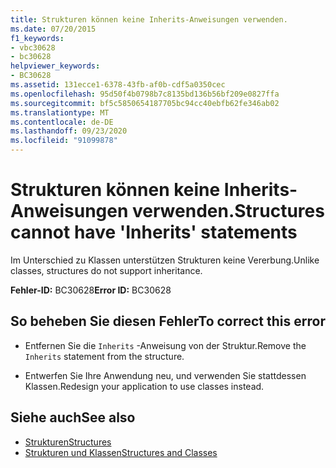 ```yaml
---
title: Strukturen können keine Inherits-Anweisungen verwenden.
ms.date: 07/20/2015
f1_keywords:
- vbc30628
- bc30628
helpviewer_keywords:
- BC30628
ms.assetid: 131ecce1-6378-43fb-af0b-cdf5a0350cec
ms.openlocfilehash: 95d50f4b0798b7c8135bd136b56bf209e0827ffa
ms.sourcegitcommit: bf5c5850654187705bc94cc40ebfb62fe346ab02
ms.translationtype: MT
ms.contentlocale: de-DE
ms.lasthandoff: 09/23/2020
ms.locfileid: "91099878"
---
```

# <a name="structures-cannot-have-inherits-statements"></a><span data-ttu-id="03d0a-102">Strukturen können keine Inherits-Anweisungen verwenden.</span><span class="sxs-lookup"><span data-stu-id="03d0a-102">Structures cannot have 'Inherits' statements</span></span>

<span data-ttu-id="03d0a-103">Im Unterschied zu Klassen unterstützen Strukturen keine Vererbung.</span><span class="sxs-lookup"><span data-stu-id="03d0a-103">Unlike classes, structures do not support inheritance.</span></span>  
  
 <span data-ttu-id="03d0a-104">**Fehler-ID:** BC30628</span><span class="sxs-lookup"><span data-stu-id="03d0a-104">**Error ID:** BC30628</span></span>  
  
## <a name="to-correct-this-error"></a><span data-ttu-id="03d0a-105">So beheben Sie diesen Fehler</span><span class="sxs-lookup"><span data-stu-id="03d0a-105">To correct this error</span></span>  
  
- <span data-ttu-id="03d0a-106">Entfernen Sie die `Inherits` -Anweisung von der Struktur.</span><span class="sxs-lookup"><span data-stu-id="03d0a-106">Remove the `Inherits` statement from the structure.</span></span>  
  
- <span data-ttu-id="03d0a-107">Entwerfen Sie Ihre Anwendung neu, und verwenden Sie stattdessen Klassen.</span><span class="sxs-lookup"><span data-stu-id="03d0a-107">Redesign your application to use classes instead.</span></span>  
  
## <a name="see-also"></a><span data-ttu-id="03d0a-108">Siehe auch</span><span class="sxs-lookup"><span data-stu-id="03d0a-108">See also</span></span>

- [<span data-ttu-id="03d0a-109">Strukturen</span><span class="sxs-lookup"><span data-stu-id="03d0a-109">Structures</span></span>](../programming-guide/language-features/data-types/structures.md)
- [<span data-ttu-id="03d0a-110">Strukturen und Klassen</span><span class="sxs-lookup"><span data-stu-id="03d0a-110">Structures and Classes</span></span>](../programming-guide/language-features/data-types/structures-and-classes.md)
